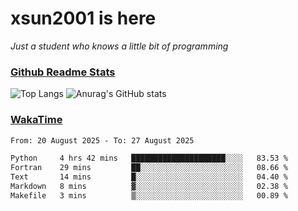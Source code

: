 # xsun2001 is here

*Just a student who knows a little bit of programming*

### [Github Readme Stats](https://github.com/anuraghazra/github-readme-stats)

![Top Langs](https://github-readme-stats.vercel.app/api/top-langs/?username=xsun2001&layout=compact&theme=radical) ![Anurag's GitHub stats](https://github-readme-stats.vercel.app/api?username=xsun2001&show_icons=true&theme=radical)

### [WakaTime](https://wakatime.com)

<!--START_SECTION:waka-->

```txt
From: 20 August 2025 - To: 27 August 2025

Python     4 hrs 42 mins   █████████████████████░░░░   83.53 %
Fortran    29 mins         ██░░░░░░░░░░░░░░░░░░░░░░░   08.66 %
Text       14 mins         █░░░░░░░░░░░░░░░░░░░░░░░░   04.40 %
Markdown   8 mins          ▓░░░░░░░░░░░░░░░░░░░░░░░░   02.38 %
Makefile   3 mins          ▒░░░░░░░░░░░░░░░░░░░░░░░░   00.89 %
```

<!--END_SECTION:waka-->

